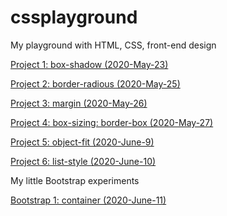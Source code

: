# cssplayground

My playground with HTML, CSS, front-end design

[Project 1: box-shadow (2020-May-23)](https://github.com/trinafirefox/cssplayground/tree/master/2020-May-23rd)

[Project 2: border-radious (2020-May-25)](https://github.com/trinafirefox/cssplayground/tree/master/2020-May-25th)

[Project 3: margin (2020-May-26)](https://github.com/trinafirefox/cssplayground/tree/master/2020-May-26th)

[Project 4: box-sizing: border-box (2020-May-27)](https://github.com/trinafirefox/cssplayground/tree/master/2020-May-27th)

[Project 5: object-fit (2020-June-9)](https://github.com/trinafirefox/cssplayground/tree/master/2020-June-9th)

[Project 6: list-style (2020-June-10)](https://github.com/trinafirefox/cssplayground/tree/master/2020-June-10th)

My little Bootstrap experiments

[Bootstrap 1: container (2020-June-11)](https://github.com/trinafirefox/cssplayground/tree/master/2020-June-11th)
